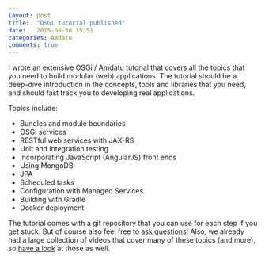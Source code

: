 ```yaml
---
layout: post
title:  "OSGi tutorial published"
date:   2015-08-30 15:51
categories: Amdatu
comments: true
---
```


I wrote an extensive OSGi / Amdatu [tutorial](http://amdatu.org/tutorial/intro.html) that covers all the topics that you need to build modular (web) applications. The tutorial should be a deep-dive introduction in the concepts, tools and libraries that you need, and should fast track you to developing real applications. 

Topics include: 

* Bundles and module boundaries
* OSGi services
* RESTful web services with JAX-RS
* Unit and integration testing
* Incorporating JavaScript (AngularJS) front ends
* Using MongoDB
* JPA
* Scheduled tasks
* Configuration with Managed Services
* Building with Gradle
* Docker deployment

The tutorial comes with a git repository that you can use for each step if you get stuck. But of course also feel free to [ask questions](http://amdatu.org/mailinglist.html)!
Also, we already had a large collection of videos that cover many of these topics (and more), so [have a look](http://amdatu.org/index.html) at those as well.

